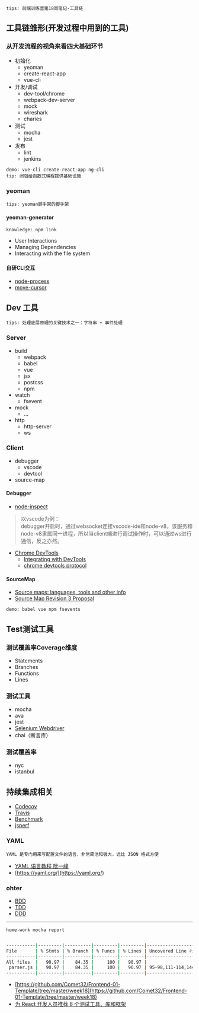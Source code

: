 `tips: 前端训练营第18周笔记-工具链`

## 工具链雏形(开发过程中用到的工具)

### 从开发流程的视角来看四大基础环节
- 初始化
  + yeoman
  + create-react-app
  + vue-cli
- 开发/调试
  + dev-tool/chrome
  + webpack-dev-server
  + mock
  + wireshark
  + charies
- 测试
  + mocha
  + jest
- 发布
  + lint
  + jenkins

`demo: vue-cli create-react-app ng-cli`  
`tip: 闭包给函数式编程提供基础设施`

### yeoman
`tips: yeoman脚手架的脚手架`
#### yeoman-generator 
`knowledge: npm link `
- User Interactions
- Managing Dependencies
- Interacting with the file system

#### 自研CLI交互
- [node-process](https://nodejs.org/dist/latest-v12.x/docs/api/process.html#process_process_stdin)
- [move-cursor](https://stackoverflow.com/questions/10585683/how-do-you-edit-existing-text-and-move-the-cursor-around-in-the-terminal/10830168)

## Dev 工具
`tips: 处理底层原理的关键技术之一：字符串 + 事件处理 `
### Server
- build
  + webpack
  + babel
  + vue
  + jsx
  + postcss
  + npm
- watch
  + fsevent
- mock
  + ...
- http
  + http-server
  + ws

### Client
- debugger
  + vscode
  + devtool
- source-map

#### Debugger
- [node-inspect](https://nodejs.org/en/docs/guides/debugging-getting-started/)
> 以vscode为例：   
debugger开启时，通过websocket连接vscode-ide和node-v8，该服务和node-v8隶属同一进程，所以当client端进行调试操作时，可以通过ws进行通信，反之亦然。

- [Chrome DevTools](https://developers.google.com/web/tools/chrome-devtools)
  + [Integrating with DevTools](https://developer.chrome.com/devtools/docs/integrating)
  + [chrome devtools protocol](https://github.com/ChromeDevTools/devtools-protocol)

#### SourceMap
- [Source maps: languages, tools and other info](https://github.com/ryanseddon/source-map/wiki/Source-maps:-languages,-tools-and-other-info)
- [Source Map Revision 3 Proposal](https://docs.google.com/document/d/1U1RGAehQwRypUTovF1KRlpiOFze0b-_2gc6fAH0KY0k/preview#)

`demo: babel vue npm fsevents`


## Test测试工具

### 测试覆盖率Coverage维度
- Statements
- Branches
- Functions
- Lines

### 测试工具
- mocha
- ava
- jest
- [Selenium Webdriver](https://wizardforcel.gitbooks.io/selenium-doc/content/official-site/introduction.html)
- chai（断言库）

### 测试覆盖率
- nyc
- istanbul

## 持续集成相关
- [Codecov](https://docs.codecov.io/docs/supported-languages)
- [Travis](https://docs.travis-ci.com/user/tutorial/)
- [Benchmark](https://benchmarkjs.com/)
- [jsperf](https://jsperf.com/)

### YAML
`YAML 是专门用来写配置文件的语言，非常简洁和强大，远比 JSON 格式方便`
- [YAML 语言教程 阮一峰](https://www.ruanyifeng.com/blog/2016/07/yaml.html)
- [https://yaml.org/](https://yaml.org/)

### ohter
- [BDD](https://en.wikipedia.org/wiki/Behavior-driven_development)
- [TDD](https://en.wikipedia.org/wiki/Test-driven_development)
- [DDD](https://en.wikipedia.org/wiki/Domain-driven_design)

---- 
`home-work mocha report`  
```bash

-----------|---------|----------|---------|---------|-------------------------------------------
File       | % Stmts | % Branch | % Funcs | % Lines | Uncovered Line #s                         
-----------|---------|----------|---------|---------|-------------------------------------------
All files  |   90.97 |    84.35 |     100 |   90.97 |                                           
 parser.js |   90.97 |    84.35 |     100 |   90.97 | 95-98,111-114,144,168,187,234,255,271-274 
-----------|---------|----------|---------|---------|-------------------------------------------
```
- [https://github.com/Comet32/Frontend-01-Template/tree/master/week18](https://github.com/Comet32/Frontend-01-Template/tree/master/week18)
- [为 React 开发人员推荐 8 个测试工具、库和框架](https://www.infoq.cn/article/AtB2saQ6eodMr06tYaf7)